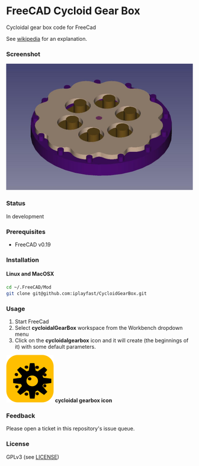 # FreeCAD Cycloid Gear Box
Cycloidal gear box code for FreeCad

See [wikipedia](https://en.wikipedia.org/wiki/Cycloidal_drive) for an explanation.

### Screenshot
![Screen Shot](screenshot.png?raw=true "Screen Shot")

### Status
In development 

### Prerequisites
* FreeCAD v0.19

### Installation

#### Linux and MacOSX

```bash
cd ~/.FreeCAD/Mod
git clone git@github.com:iplayfast/CycloidGearBox.git 
```

### Usage 

1. Start FreeCad
2. Select **cycloidalGearBox** workspace from the Workbench dropdown menu
3. Click on the **cycloidalgearbox** icon and it will create (the beginnings of it) with some default parameters.

![logo](icons/cycloidgearbox.svg) **cycloidal gearbox icon**

### Feedback

Please open a ticket in this repository's issue queue.

### License
GPLv3 (see [LICENSE](LICENSE))
